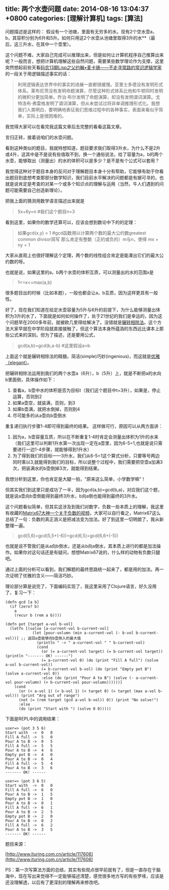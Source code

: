 title: 两个水壶问题
date: 2014-08-16 13:04:37 +0800
categories: [理解计算机]
tags: [算法]
---

问题描述是这样的：
假设有一个池塘，里面有无穷多的水。现有2个空水壶a，b，其容积分别为6升和5升。如何只用这2个水壶从池塘里取得3升的水**（最后，这三升水，在其中一个壶里）。

这个问题不难，大家自己完成可以推理出来，但是如何让计算机程序自己推算出来呢？一般而言，想把计算机理解这些自然问题，需要某些数学理论作为支撑，这里突然想起前些天看[码农13期Lisp之父约翰•麦卡锡——不走寻常路的常识逻辑学家](http://www.ituring.com.cn/article/117596)的一段关于用逻辑描述事实的话：
> 利用逻辑表达世界中的事实的进展一直都很缓慢。亚里士多德没有发明形式体系。莱布尼茨没有发明命题演算，尽管这种形式体系比他和牛顿同时发明的微积分更加简单。乔治·布尔发明了命题演算，却没有发明谓词演算。戈特洛布·弗雷格发明了谓词演算，但从未尝试过将非单调推理形式化。我想我们人类明白，要明确地表征我们思维过程中的各种事实，表面来看似乎简单，实际上是很困难的。

我觉得大家可以在看完我这篇文章后去完整的看看这篇文章。

言归正转，接着说咱们的水壶问题。

看到这种类似的题目，我就特想知道，题目要求我们取得3升水，为什么不是2升或4升，这其中是不是说有些值取不到，换一个通俗说法，给了容量为a，b的两个水壶，能够取出（测量出）的水的体积可以是多少？是不是有个公式可以套用？

我觉得这种对于题目本身的反问对于理解题目本身十分有帮助，它能够有助于你看出题目到底想考查那部分数学知识，我们目前水平解决的问题都是有据可寻的，也就是说肯定是考查的对某一个或多个知识点的理解与运用（当然，牛人们遇到的问题可能需要自己创造新理论）。

把我上面的猜测用数学语言描述出来就是
> 5x+6y=n   #我们这个题目n=3

看到这里，如果你的数学还算可以，应该会想到数论中下的的定理：

> 如果gcd(x,y) = 1  #gcd函数用以计算两个数的最大公约数greatest common divisor简写
> 那么肯定有整数（正的或负的）m与n，使得
> mx + ny = 1

大家从直观上也很好理解这个定理，两个数的线性组合肯定是能凑出它们的最大公约数的呀。

也就是说，如果这里的a，b两个水壶的体积互质，可以测量出的水的范围x是

> 1<=x<=max(a,b)

很多题目出的时候（比如本题），一般也都会让a，b互质，因为这样更具有一般性。

好了，现在我们知道在给定水壶容量为5升与6升的前提下，为什么能够测量出体积为3升的水了，下面就是如何如何操作了，处于21世纪的我们是幸运的，因为这个问题早在2000多年前，就被欧几里得给解决了。没错就是[辗转相除法](http://zh.wikipedia.org/wiki/%E8%BE%97%E8%BD%AC%E7%9B%B8%E9%99%A4%E6%B3%95)。这个方法大家早就在中学阶段就直接接触了，但这个算法本身所蕴涵的东西远比课本上那些公式来的深刻。但为了描述，还是要用公式，

> gcd(a,b)=gcd(b,a-b) #这里假设a>b

上面这个就是辗转相除法的精髓，简洁(simple)巧妙(ingenious)，而这就是[优雅（elegant）](http://www.oxforddictionaries.com/us/definition/american_english/elegant?q=elegant)。

把辗转相除法运用到我们的两个水壶a（6升），b（5升）上，就是不断把a的水向b里面倒，具体操作如下：
1. 查看a，b壶中水的体积是否为目标t（我们这个题目中t=3升），如果是，停止运算，否则到2
2. 如果a壶空，就装满，否则，到3
3. 如果b壶满，就把水倒掉，否则到4
4. 尽可能多的从a壶向b壶倒水

重复递归执行步骤1-4即可得到最终的结果。
这样做可行，原因可以从两方面讲：

1. 因为a，b壶容量互质，所以在不断重复1-4时肯定会测量出体积为1升的水来（我们这里可以判断1升水第一次出现一定在a壶里，因为6-5=1,也就是说只需要进行一边1-4步骤，就能够得到1升水）
2. 为了得到我们的目标——3升水，我们从6-5=1这个算式分析，只要等号两边同时乘以3,就能得到我们的目标，所以说整个过程中，我们需要把空壶a加满3次，把装满水的b壶倒掉3次，就能得到结果。

我想分析到这里，你也肯定是大腿一拍，“原来这么简单，小学数学嘛”！

但其实我们到这里只是成功了一半，因为gcd(a,b)=gcd(b,a)，对应我们这个题，就是说a壶向b壶倒能得到最终3升水，b向a倒也能得到最终的3升水。

这个问题看似简单，但其实这涉及到我们对数字，负数一些本质上的理解，我这里有收藏的[Matrix67大神一个关于负数的视频](http://pan.baidu.com/s/1i321Tvn)，大家可以自行看之，Matrix67这么总结了一句：负数的真正涵义是把减法变为加法。好了到这里一切明朗了，我从新整理一遍。


> gcd(5,6)=gcd(5,5+(-6))=gcd(6,5)=gcd(6,6+(-5))

也就是说不管我们是从a向b倒水，还是从b向a倒水，其本质上进行的都是加法操作。如果你对这句话还是有疑问，想想Matrix67说的，什么样的动物有负数只腿吧。

通过上面的分析可以看到，我们解题的最终思路统一起来了，都是用的加法。再一次证明了优雅的含义——简洁巧妙。

理论部分算是说完了，下面编码实现了，我这里采用了Clojure语言，好久没用了，复习一下：
```
(defn gcd [a b]
  (if (zero? b)
    a
    (recur b (rem a b))))

(defn pot [target a-vol b-vol]
  (letfn [(solve [a-current-vol b-current-vol]
            (let [pour-volumn (min a-current-vol (- b-vol b-current-vol))] ;; 返回a壶能够向b壶倒入的最大值
              (println " -> " a-current-vol " " b-current-vol)
              (cond
                (or (= a-current-vol target) (= b-current-vol target)) (println "------- OK! ------")
                (= a-current-vol 0) (do (print "Fill A full") (solve a-vol b-current-vol))
                (= b-current-vol b-vol) (do (print "Empty pot B") (solve a-current-vol 0))
                :else (do (print "Pour A to B") (solve (- a-current-vol pour-volumn) (+ b-current-vol pour-volumn))))))]
    (cond
      (or (< a-vol 1) (< b-vol 1) (< target 0) (> target (max a-vol b-vol))) (print "Arg out of range")
      (not (= (rem target (gcd a-vol b-vol)) 0)) (print "No solve!")
      :else
      (do (print "Start with ") (solve 0 0)))))
```
下面是REPL中的调用结果：
```
user=> (pot 3 5 6)
Start with  ->  0   0
Fill A full ->  5   0
Pour A to B ->  0   5
Fill A full ->  5   5
Pour A to B ->  4   6
Empty pot B ->  4   0
Pour A to B ->  0   4
Fill A full ->  5   4
Pour A to B ->  3   6
------- OK! ------

user=> (pot 3 6 5)
Start with  ->  0   0
Fill A full ->  6   0
Pour A to B ->  1   5
Empty pot B ->  1   0
Pour A to B ->  0   1
Fill A full ->  6   1
Pour A to B ->  2   5
Empty pot B ->  2   0
Pour A to B ->  0   2
Fill A full ->  6   2
Pour A to B ->  3   5
------- OK! ------

```

题目来源：

[http://www.ituring.com.cn/article/117608](http://www.ituring.com.cn/article/117608)

PS：第一次写算法方面的总结，其实有些观点很早前就有了，但是一直存在于脑海中，现在写出来觉得不一定能够描述清楚，感觉很多地方写的有些罗嗦，应该是还没理解透，以后有了更深刻的理解再来修改吧。
